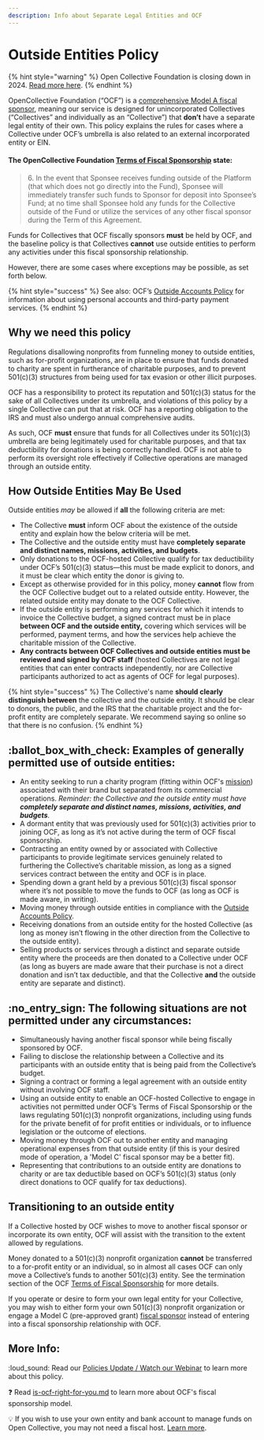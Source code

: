 ```yaml
---
description: Info about Separate Legal Entities and OCF
---
```


# Outside Entities Policy

{% hint style="warning" %}
Open Collective Foundation is closing down in 2024. [Read more here](../../).
{% endhint %}

OpenCollective Foundation (“OCF”) is a [comprehensive Model A fiscal sponsor](broken-reference), meaning our service is designed for unincorporated Collectives (“Collectives” and individually as an “Collective”) that **don’t** have a separate legal entity of their own. This policy explains the rules for cases where a Collective under OCF’s umbrella is also related to an external incorporated entity or EIN.

#### **The OpenCollective Foundation** [**Terms of Fiscal Sponsorship**](../../terms/terms.md) **state:**

> 6\. In the event that Sponsee receives funding outside of the Platform (that which does not go directly into the Fund), Sponsee will immediately transfer such funds to Sponsor for deposit into Sponsee’s Fund; at no time shall Sponsee hold any funds for the Collective outside of the Fund or utilize the services of any other fiscal sponsor during the Term of this Agreement.

Funds for Collectives that OCF fiscally sponsors **must** be held by OCF, and the baseline policy is that Collectives **cannot** use outside entities to perform any activities under this fiscal sponsorship relationship.

However, there are some cases where exceptions may be possible, as set forth below.

{% hint style="success" %}
See also: OCF’s [Outside Accounts Policy](outside-accounts-policy.md) for information about using personal accounts and third-party payment services.
{% endhint %}

## Why we need this policy

Regulations disallowing nonprofits from funneling money to outside entities, such as for-profit organizations, are in place to ensure that funds donated to charity are spent in furtherance of charitable purposes, and to prevent 501(c)(3) structures from being used for tax evasion or other illicit purposes.

OCF has a responsibility to protect its reputation and 501(c)(3) status for the sake of all Collectives under its umbrella, and violations of this policy by a single Collective can put that at risk. OCF has a reporting obligation to the IRS and must also undergo annual comprehensive audits.

As such, OCF **must** ensure that funds for all Collectives under its 501(c)(3) umbrella are being legitimately used for charitable purposes, and that tax deductibility for donations is being correctly handled. OCF is not able to perform its oversight role effectively if Collective operations are managed through an outside entity.

## How Outside Entities May Be Used

Outside entities _may_ be allowed if **all** the following criteria are met:

* The Collective **must** inform OCF about the existence of the outside entity and explain how the below criteria will be met.
* The Collective and the outside entity must have **completely separate and distinct names, missions, activities, and budgets**.
* Only donations to the OCF-hosted Collective qualify for tax deductibility under OCF’s 501(c)(3) status—this must be made explicit to donors, and it must be clear which entity the donor is giving to.
* Except as otherwise provided for in this policy, money **cannot** flow from the OCF Collective budget out to a related outside entity. However, the related outside entity may donate to the OCF Collective.
* If the outside entity is performing any services for which it intends to invoice the Collective budget, a signed contract must be in place **between OCF and the outside entity,** covering which services will be performed, payment terms, and how the services help achieve the charitable mission of the Collective.
* **Any contracts between OCF Collectives and outside entities must be reviewed and signed by OCF staff** (hosted Collectives are not legal entities that can enter contracts independently, nor are Collective participants authorized to act as agents of OCF for legal purposes).

{% hint style="success" %}
The Collective's name **should clearly distinguish between** the collective and the outside entity. It should be clear to donors, the public, and the IRS that the charitable project and the for-profit entity are completely separate. We recommend saying so online so that there is no confusion.
{% endhint %}

## :ballot\_box\_with\_check: **Examples of generally permitted use of outside entities:**

* An entity seeking to run a charity program (fitting within OCF's [mission](../../about/mission-and-values.md)) associated with their brand but separated from its commercial operations. _Reminder: the Collective and the outside entity must have **completely separate and distinct names, missions, activities, and budgets**._
* A dormant entity that was previously used for 501(c)(3) activities prior to joining OCF, as long as it’s not active during the term of OCF fiscal sponsorship.
* Contracting an entity owned by or associated with Collective participants to provide legitimate services genuinely related to furthering the Collective’s charitable mission, as long as a signed services contract between the entity and OCF is in place.
* Spending down a grant held by a previous 501(c)(3) fiscal sponsor where it’s not possible to move the funds to OCF (as long as OCF is made aware, in writing).
* Moving money through outside entities in compliance with the [Outside Accounts Policy](outside-accounts-policy.md).
* Receiving donations from an outside entity for the hosted Collective (as long as money isn’t flowing in the other direction from the Collective to the outside entity).
* Selling products or services through a distinct and separate outside entity where the proceeds are then donated to a Collective under OCF (as long as buyers are made aware that their purchase is not a direct donation and isn’t tax deductible, and that the Collective **and** the outside entity are separate and distinct).

## :no\_entry\_sign: The following situations are not permitted under any circumstances:

* Simultaneously having another fiscal sponsor while being fiscally sponsored by OCF.
* Failing to disclose the relationship between a Collective and its participants with an outside entity that is being paid from the Collective’s budget.
* Signing a contract or forming a legal agreement with an outside entity without involving OCF staff.
* Using an outside entity to enable an OCF-hosted Collective to engage in activities not permitted under OCF’s Terms of Fiscal Sponsorship or the laws regulating 501(c)(3) nonprofit organizations, including using funds for the private benefit of for profit entities or individuals, or to influence legislation or the outcome of elections.
* Moving money through OCF out to another entity and managing operational expenses from that outside entity (if this is your desired mode of operation, a 'Model C' fiscal sponsor may be a better fit).
* Representing that contributions to an outside entity are donations to charity or are tax deductible based on OCF’s 501(c)(3) status (only direct donations to OCF qualify for tax deductions).

## Transitioning to an outside entity

If a Collective hosted by OCF wishes to move to another fiscal sponsor or incorporate its own entity, OCF will assist with the transition to the extent allowed by regulations.

Money donated to a 501(c)(3) nonprofit organization **cannot** be transferred to a for-profit entity or an individual, so in almost all cases OCF can only move a Collective’s funds to another 501(c)(3) entity. See the termination section of the OCF [Terms of Fiscal Sponsorship](../../terms/terms.md) for more details.

If you operate or desire to form your own legal entity for your Collective, you may wish to either form your own 501(c)(3) nonprofit organization or engage a Model C (pre-approved grant) [fiscal sponsor](broken-reference) instead of entering into a fiscal sponsorship relationship with OCF.

## More Info:

:loud\_sound: Read our [Policies Update / Watch our Webinar](https://opencollective.com/foundation/updates/policies-webinar-notes-and-recording) to learn more about this policy.

❓ Read [is-ocf-right-for-you.md](../../faq/is-ocf-right-for-you.md "mention") to learn more about OCF's fiscal sponsorship model.

:bulb: If you wish to use your own entity and bank account to manage funds on Open Collective, you may not need a fiscal host. [Learn more](https://docs.opencollective.com/help/fiscal-hosts/become-a-fiscal-host).
